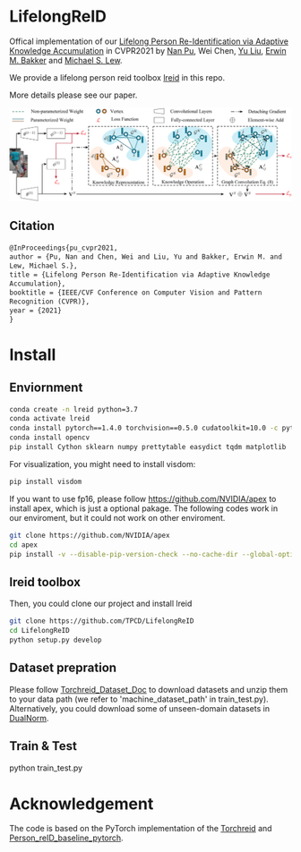 # LifelongReID
Offical implementation of our [Lifelong Person Re-Identification via Adaptive Knowledge Accumulation](https://arxiv.org/abs/2103.12462) in CVPR2021 
by [Nan Pu](https://tpcd.github.io/), Wei Chen, [Yu Liu](https://visionyuliu.github.io/), [Erwin M. Bakker](https://www.universiteitleiden.nl/en/staffmembers/erwin-bakker/publications#tab-4) and [Michael S. Lew](http://liacs.leidenuniv.nl/~lewms/).

We provide a lifelong person reid toolbox [lreid](https://github.com/TPCD/LifelongReID) in this repo. 

More details please see our paper.

![Framework](docs/aka.png)
## Citation
```
@InProceedings{pu_cvpr2021,
author = {Pu, Nan and Chen, Wei and Liu, Yu and Bakker, Erwin M. and Lew, Michael S.},
title = {Lifelong Person Re-Identification via Adaptive Knowledge Accumulation},
booktitle = {IEEE/CVF Conference on Computer Vision and Pattern Recognition (CVPR)},
year = {2021}
}
```
# Install
## Enviornment
```bash
conda create -n lreid python=3.7
conda activate lreid
conda install pytorch==1.4.0 torchvision==0.5.0 cudatoolkit=10.0 -c pytorch
conda install opencv
pip install Cython sklearn numpy prettytable easydict tqdm matplotlib
```
For visualization, you might need to install visdom:
```bash
pip install visdom
```

If you want to use fp16, please follow https://github.com/NVIDIA/apex to install apex, which is just a optional pakage.
The following codes work in our enviroment, but it could not work on other enviroment.
```bash
git clone https://github.com/NVIDIA/apex
cd apex
pip install -v --disable-pip-version-check --no-cache-dir --global-option="--cpp_ext" --global-option="--cuda_ext" ./
```
## lreid toolbox
Then, you could clone our project and install lreid
```bash
git clone https://github.com/TPCD/LifelongReID
cd LifelongReID
python setup.py develop
```

## Dataset prepration
Please follow [Torchreid_Dataset_Doc](https://kaiyangzhou.github.io/deep-person-reid/datasets.html) to download datasets and unzip them to your data path (we refer to 'machine_dataset_path' in train_test.py). Alternatively, you could download some of unseen-domain datasets in [DualNorm](https://github.com/BJTUJia/person_reID_DualNorm).

## Train & Test

python train_test.py

# Acknowledgement
The code is based on the PyTorch implementation of the [Torchreid](https://github.com/KaiyangZhou/deep-person-reid]) and [Person_reID_baseline_pytorch](https://github.com/layumi/Person_reID_baseline_pytorch).
